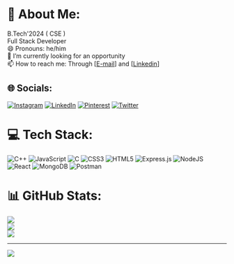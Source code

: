 # 💫 About Me:
B.Tech'2024 ( CSE )<br> Full Stack Developer<br>😄 Pronouns: he/him<br>🌱 I’m currently looking for an opportunity<br>📫 How to reach me: Through [[E-mail](mailto:kambojsagar4843@gmail.com)] and [[Linkedin](https://www.linkedin.com/in/sagar-kamboj9192)]


## 🌐 Socials:
[![Instagram](https://img.shields.io/badge/Instagram-%23E4405F.svg?logo=Instagram&logoColor=white)](https://instagram.com/sagar_kamboj9192) [![LinkedIn](https://img.shields.io/badge/LinkedIn-%230077B5.svg?logo=linkedin&logoColor=white)](https://linkedin.com/in/sagar-kamboj9192) [![Pinterest](https://img.shields.io/badge/Pinterest-%23E60023.svg?logo=Pinterest&logoColor=white)](https://pinterest.com/kambojsagar4843) [![Twitter](https://img.shields.io/badge/Twitter-%231DA1F2.svg?logo=Twitter&logoColor=white)](https://twitter.com/SagarKamboj9192) 

# 💻 Tech Stack:
![C++](https://img.shields.io/badge/c++-%2300599C.svg?style=flat-square&logo=c%2B%2B&logoColor=white) ![JavaScript](https://img.shields.io/badge/javascript-%23323330.svg?style=flat-square&logo=javascript&logoColor=%23F7DF1E) ![C](https://img.shields.io/badge/c-%2300599C.svg?style=flat-square&logo=c&logoColor=white) ![CSS3](https://img.shields.io/badge/css3-%231572B6.svg?style=flat-square&logo=css3&logoColor=white) ![HTML5](https://img.shields.io/badge/html5-%23E34F26.svg?style=flat-square&logo=html5&logoColor=white) ![Express.js](https://img.shields.io/badge/express.js-%23404d59.svg?style=flat-square&logo=express&logoColor=%2361DAFB) ![NodeJS](https://img.shields.io/badge/node.js-6DA55F?style=flat-square&logo=node.js&logoColor=white) ![React](https://img.shields.io/badge/react-%2320232a.svg?style=flat-square&logo=react&logoColor=%2361DAFB) ![MongoDB](https://img.shields.io/badge/MongoDB-%234ea94b.svg?style=flat-square&logo=mongodb&logoColor=white) ![Postman](https://img.shields.io/badge/Postman-FF6C37?style=flat-square&logo=postman&logoColor=white)
# 📊 GitHub Stats:
![](https://github-readme-stats.vercel.app/api?username=sagarkamboj9192&theme=dark&hide_border=true&include_all_commits=false&count_private=false)<br/>
![](https://github-readme-streak-stats.herokuapp.com/?user=sagarkamboj9192&theme=dark&hide_border=true)<br/>
![](https://github-readme-stats.vercel.app/api/top-langs/?username=sagarkamboj9192&theme=dark&hide_border=true&include_all_commits=false&count_private=false&layout=compact)

---
[![](https://visitcount.itsvg.in/api?id=sagarkamboj9192&icon=0&color=0)](https://visitcount.itsvg.in)

<!-- Proudly created with GPRM ( https://gprm.itsvg.in ) -->
